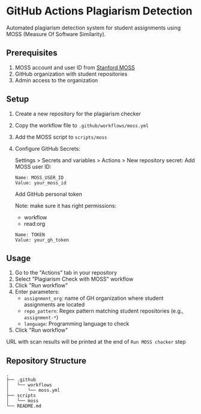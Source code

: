 # GitHub Actions Plagiarism Detection

Automated plagiarism detection system for student assignments using MOSS (Measure Of Software Similarity).

## Prerequisites

1. MOSS account and user ID from [Stanford MOSS](https://theory.stanford.edu/~aiken/moss/)
2. GitHub organization with student repositories
3. Admin access to the organization

## Setup

1. Create a new repository for the plagiarism checker
2. Copy the workflow file to `.github/workflows/moss.yml`
3. Add the MOSS script to `scripts/moss`
4. Configure GitHub Secrets:

   Settings > Secrets and variables > Actions > New repository secret:
   Add MOSS user ID: 
   ```
   Name: MOSS_USER_ID
   Value: your_moss_id
   ```
   Add GitHub personal token

   Note: make sure it has right permissions:

   * workflow
   * read:org

   ```
   Name: TOKEN
   Value: your_gh_token
   ```

## Usage

1. Go to the "Actions" tab in your repository
2. Select "Plagiarism Check with MOSS" workflow
3. Click "Run workflow"
4. Enter parameters:
   - `assignment_org`: name of GH organization where student assignments are located
   - `repo_pattern`: Regex pattern matching student repositories (e.g., `assignment-*`)
   - `language`: Programming language to check
5. Click "Run workflow"

URL with scan results will be printed at the end of `Run MOSS chacker` step

## Repository Structure
```
.
├── .github
│   └── workflows
│       └── moss.yml
├── scripts
│   └── moss
└── README.md
```